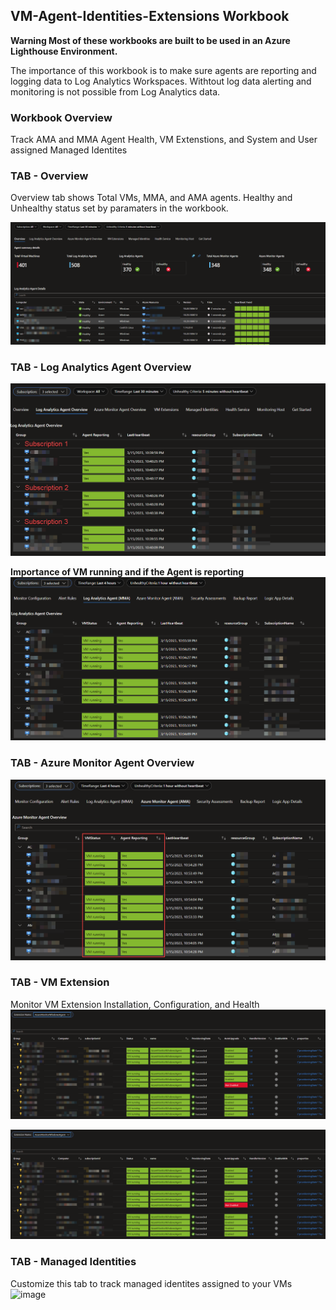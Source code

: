 ## VM-Agent-Identities-Extensions  Workbook

**Warning Most of these workbooks are built to be used in an Azure Lighthouse Environment.**

The importance of this workbook is to make sure agents are reporting and logging data to Log Analytics Workspaces. Withtout log data alerting and monitoring is not possible from Log Analytics data.


### Workbook Overview 
Track AMA and MMA Agent Health, VM Extenstions, and System and User assigned Managed Identites


### TAB - Overview
Overview tab shows Total VMs, MMA, and AMA agents.  Healthy and Unhealthy status set by paramaters in the workbook.

![image](https://github.com/bsonnek/Public/blob/main/AzureMonitorWorkbooks/VM-Agents-Identities-Extensions/Screenshots/1-Overview.png)


### TAB - Log Analytics Agent Overview

![image](https://github.com/bsonnek/Public/blob/main/AzureMonitorWorkbooks/VM-Agents-Identities-Extensions/Screenshots/2-LogAnalyticsAgent.png)

**Importance of VM running and if the Agent is reporting**
![image](https://github.com/bsonnek/Public/blob/main/AzureMonitorWorkbooks/VM-Agents-Identities-Extensions/Screenshots/3-AMAOverview.png)



### TAB - Azure Monitor Agent Overview
![image](https://github.com/bsonnek/Public/blob/main/AzureMonitorWorkbooks/VM-Agents-Identities-Extensions/Screenshots/4-AMA%20Agent%20Running.png)




### TAB - VM Extension
Monitor VM Extension Installation, Configuration, and Health
![image](https://github.com/bsonnek/Public/blob/main/AzureMonitorWorkbooks/VM-Agents-Identities-Extensions/Screenshots/6-VMExtensionDetails.png)

![image](https://github.com/bsonnek/Public/blob/main/AzureMonitorWorkbooks/VM-Agents-Identities-Extensions/Screenshots/6-1-AMA-ExtensionDetails.png)




### TAB - Managed Identities
Customize this tab to track managed identites assigned to your VMs
![image](https://github.com/bsonnek/Public/blob/main/AzureMonitorWorkbooks/VM-Agents-Identities-Extensions/Screenshots/\7-ManagedIdentities.png)


